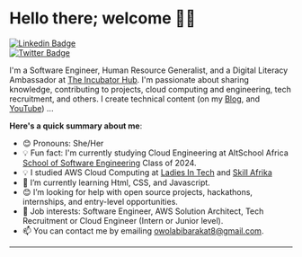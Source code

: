 # Hello there; welcome 👋🏾

[![Linkedin Badge](https://img.shields.io/badge/-owolabi_barakat-blue?style=for-the-badge&logo=Linkedin&logoColor=white)](https://www.linkedin.com/in/owolabi_barakat)  
[![Twitter Badge](https://img.shields.io/badge/-@thelady_moh-1ca0f1?style=for-the-badge&logo=twitter&logoColor=white)](https://x.com/thelady_moh?s=21)

I'm a Software Engineer, Human Resource Generalist, and a Digital Literacy Ambassador at [The Incubator Hub](https://theincubatorng.org/LITA/index.html). I'm passionate about sharing knowledge, contributing to projects, cloud computing and engineering, tech recruitment, and others. I create technical content (on my [Blog](https://dev.to/thelady_moh), and [YouTube](https://www.youtube.com/@Thelady_Moh)) ...

**Here's a quick summary about me**:

- 😊 Pronouns: She/Her
- 💡 Fun fact: I'm currently studying Cloud Engineering at AltSchool Africa [School of Software Engineering](https://altschoolafrica.com/schools/engineering) Class of 2024.
- 💡 I studied AWS Cloud Computing at [Ladies In Tech](https://theincubatorng.org/LITA/index.html) and [Skill Afrika](https://x.com/skill_afrika_?s=21)
- 🌱 I’m currently learning Html, CSS, and Javascript.
- 😊 I’m looking for help with open source projects, hackathons, internships, and entry-level opportunities.
- 💼 Job interests: Software Engineer, AWS Solution Architect, Tech Recruitment or Cloud Engineer (Intern or Junior level).
- 📫 You can contact me by emailing owolabibarakat8@gmail.com.

---
